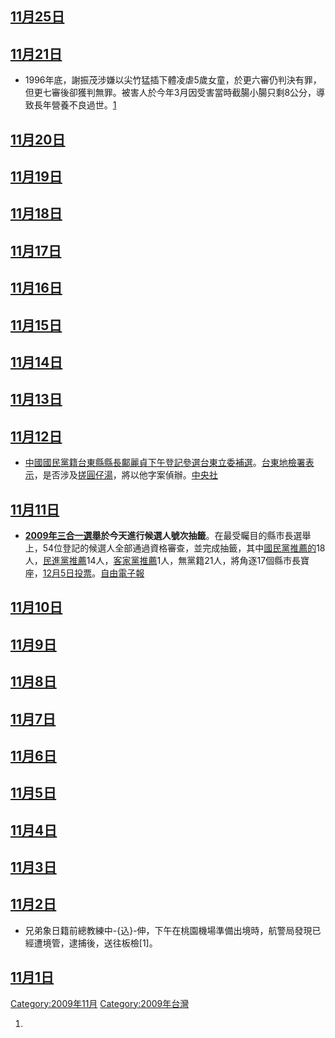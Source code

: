 <noinclude></noinclude>

## [11月25日](../Page/11月25日.md "wikilink")

## [11月21日](../Page/11月21日.md "wikilink")

  - 1996年底，謝振茂涉嫌以尖竹猛插下體凌虐5歲女童，於更六審仍判決有罪，但更七審後卻獲判無罪。被害人於今年3月因受害當時截腸小腸只剩8公分，導致長年營養不良過世。[1](https://web.archive.org/web/20091122121158/http://www.nownews.com/2009/11/21/91-2535992.htm)

## [11月20日](../Page/11月20日.md "wikilink")

## [11月19日](../Page/11月19日.md "wikilink")

## [11月18日](../Page/11月18日.md "wikilink")

## [11月17日](../Page/11月17日.md "wikilink")

## [11月16日](../Page/11月16日.md "wikilink")

## [11月15日](../Page/11月15日.md "wikilink")

## [11月14日](../Page/11月14日.md "wikilink")

## [11月13日](../Page/11月13日.md "wikilink")

## [11月12日](../Page/11月12日.md "wikilink")

  - [中國國民黨籍](../Page/中國國民黨.md "wikilink")[台東縣縣長](../Page/台東縣縣長.md "wikilink")[鄺麗貞下午登記參選](../Page/鄺麗貞.md "wikilink")[台東立委補選](../Page/2010年臺東縣選區立法委員補選.md "wikilink")。[台東地檢署表示](../Page/台東地檢署.md "wikilink")，是否涉及[搓圓仔湯](../Page/搓圓仔湯.md "wikilink")，將以他字案偵辦。[中央社](http://tw.news.yahoo.com/article/url/d/a/091112/5/1uu0z.html)

## [11月11日](../Page/11月11日.md "wikilink")

  - **[2009年三合一選舉](../Page/2009年中華民國地方公職人員選舉.md "wikilink")**於今天進行候選人**號次抽籤**。在最受矚目的縣市長選舉上，54位登記的候選人全部通過資格審查，並完成抽籤，其中[國民黨推薦的](../Page/國民黨.md "wikilink")18人，[民進黨推薦](../Page/民進黨.md "wikilink")14人，[客家黨推薦](../Page/客家黨.md "wikilink")1人，無黨籍21人，將角逐17個縣市長寶座，[12月5日投票](../Page/12月5日.md "wikilink")。[自由電子報](https://web.archive.org/web/20091115100021/http://www.libertytimes.com.tw/2009/new/nov/12/today-fo1-3.htm)

## [11月10日](../Page/11月10日.md "wikilink")

## [11月9日](../Page/11月9日.md "wikilink")

## [11月8日](../Page/11月8日.md "wikilink")

## [11月7日](../Page/11月7日.md "wikilink")

## [11月6日](../Page/11月6日.md "wikilink")

## [11月5日](../Page/11月5日.md "wikilink")

## [11月4日](../Page/11月4日.md "wikilink")

## [11月3日](../Page/11月3日.md "wikilink")

## [11月2日](../Page/11月2日.md "wikilink")

  - 兄弟象日籍前總教練中-{込}-伸，下午在桃園機場準備出境時，航警局發現已經遭境管，逮捕後，送往板檢\[1\]。

## [11月1日](../Page/11月1日.md "wikilink")

<noinclude> </noinclude>

[Category:2009年11月](https://zh.wikipedia.org/wiki/Category:2009年11月 "wikilink")
[Category:2009年台灣](https://zh.wikipedia.org/wiki/Category:2009年台灣 "wikilink")

1.